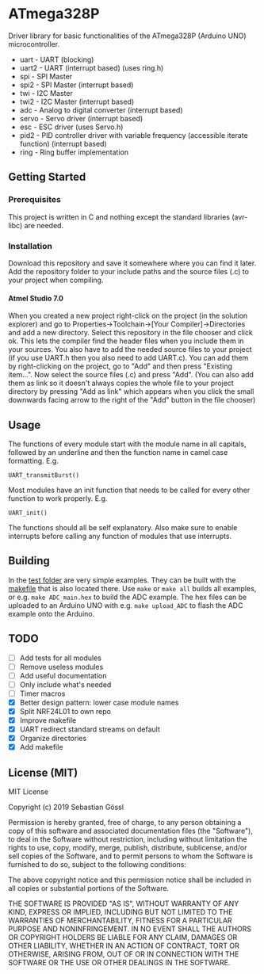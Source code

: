 # ATmega328P

Driver library for basic functionalities of the ATmega328P (Arduino UNO)
microcontroller.
 * uart - UART (blocking)
 * uart2 - UART (interrupt based) (uses ring.h)
 * spi - SPI Master
 * spi2 - SPI Master (interrupt based)
 * twi - I2C Master
 * twi2 - I2C Master (interrupt based)
 * adc - Analog to digital converter (interrupt based)
 * servo - Servo driver (interrupt based)
 * esc - ESC driver (uses Servo.h)
 * pid2 - PID controller driver with variable frequency (accessible iterate
 function) (interrupt based)
 * ring - Ring buffer implementation

## Getting Started

### Prerequisites

This project is written in C and nothing except the standard libraries
(avr-libc) are needed.

### Installation

Download this repository and save it somewhere where you can find it later.
Add the repository folder to your include paths and the source files (.c) to
your project when compiling.

#### Atmel Studio 7.0

When you created a new project right-click on the project (in the solution
explorer) and go to Properties->Toolchain->[Your Compiler]->Directories and add
a new directory.
Select this repository in the file chooser and click ok. This lets the compiler
find the header files when you include them in your sources.
You also have to add the needed source files to your project (if you use UART.h
then you also need to add UART.c). You can add them by right-clicking on the
project, go to "Add" and then press "Existing item...".
Now select the source files (.c) and press "Add". (You can also add them as
link so it doesn't always copies the whole file to your project directory by
pressing "Add as link"
which appears when you click the small downwards facing arrow to the right of
the "Add" button in the file chooser)

## Usage

The functions of every module start with the module name in all capitals,
followed by an underline and then the function name in camel case formatting.
E.g.
```
UART_transmitBurst()
```

Most modules have an init function that needs to be called for every other
function to work properly. E.g.
```
UART_init()
```
The functions should all be self explanatory.
Also make sure to enable interrupts before calling any function of modules that
use interrupts.

## Building

In the [test folder](./test/) are very simple examples. They can be built with
the [makefile](./test/makefile) that is also located there. Use `make` or
`make all` builds all examples, or e.g. `make ADC_main.hex` to build the ADC
example. The hex files can be uploaded to an Arduino UNO with e.g.
`make upload_ADC` to flash the ADC example onto the Arduino.

## TODO

 - [ ] Add tests for all modules
 - [ ] Remove useless modules
 - [ ] Add useful documentation
 - [ ] Only include what's needed
 - [ ] Timer macros
 - [x] Better design pattern: lower case module names
 - [x] Split NRF24L01 to own repo
 - [x] Improve makefile
 - [x] UART redirect standard streams on default
 - [x] Organize directories
 - [x] Add makefile

## License (MIT)

MIT License

Copyright (c) 2019 Sebastian Gössl

Permission is hereby granted, free of charge, to any person obtaining a copy
of this software and associated documentation files (the "Software"), to deal
in the Software without restriction, including without limitation the rights
to use, copy, modify, merge, publish, distribute, sublicense, and/or sell
copies of the Software, and to permit persons to whom the Software is
furnished to do so, subject to the following conditions:

The above copyright notice and this permission notice shall be included in all
copies or substantial portions of the Software.

THE SOFTWARE IS PROVIDED "AS IS", WITHOUT WARRANTY OF ANY KIND, EXPRESS OR
IMPLIED, INCLUDING BUT NOT LIMITED TO THE WARRANTIES OF MERCHANTABILITY,
FITNESS FOR A PARTICULAR PURPOSE AND NONINFRINGEMENT. IN NO EVENT SHALL THE
AUTHORS OR COPYRIGHT HOLDERS BE LIABLE FOR ANY CLAIM, DAMAGES OR OTHER
LIABILITY, WHETHER IN AN ACTION OF CONTRACT, TORT OR OTHERWISE, ARISING FROM,
OUT OF OR IN CONNECTION WITH THE SOFTWARE OR THE USE OR OTHER DEALINGS IN THE
SOFTWARE.
